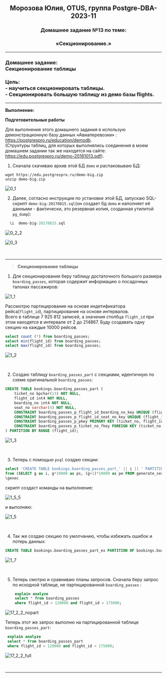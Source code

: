 **<div align="center"><h2>Морозова Юлия, OTUS, группа Postgre-DBA-2023-11</h2></div>**

**<div align=center><h3>Домашнее задание №13 по теме:</h3></div>**
**<div align=center><h3>«Секционирование.»</h3></div>**

***
**<h3>Домашнее задание:
<br>Секционирование таблицы</h3>**

**<h3>Цель:
<br> - научиться секционировать таблицы.
<br> - Секционировать большую таблицу из демо базы flights.</h3>**


***

**Выполнение:**

**Подготовительные работы**

Для выполнения этого домашнего задания я использую демонстрационную базу данных «Авиаперевозки» : https://postgrespro.ru/education/demodb.
</br>(Cтруктуры таблиц, для которых выполнялись соединения в моем домашнем задании так же находятся на сайте: https://edu.postgrespro.ru/demo-20161013.pdf).

1. Сначала скачиваю архив этой БД ``demo`` и распаковываю БД:

``wget https://edu.postgrespro.ru/demo-big.zip`` 
</br>``unzip demo-big.zip``

![0_1](https://github.com/Y-M-Morozova/Postgre-DBA-2023-11_OTUS_Morozova_Yulia/assets/153178571/a6d4b958-ad8c-4af9-bcf5-caa54218d273)

2. Далее, согласно инструкции по установке этой БД, запускаю SQL-скрипт ``demo-big-20170815.sql``(он создает бд ``demo`` и наполняет её данными - фактически, это резервная копия, созданная утилитой ``pg_dump``):

```sql
  \i  demo-big-20170815.sql
```

![0_2_2](https://github.com/Y-M-Morozova/Postgre-DBA-2023-11_OTUS_Morozova_Yulia/assets/153178571/a15ec3b4-cfdb-4017-9180-2f10e60194a6)

![0_3](https://github.com/Y-M-Morozova/Postgre-DBA-2023-11_OTUS_Morozova_Yulia/assets/153178571/fd5e6656-6d07-484d-8c4c-deee5d4e8a5c)

<br/>  

***

>**Секционирование таблицы**

1. Для секционирования беру таблицу достаточного большого размера ``boarding_passes``, которая содержит информацию о посадочных талонах пассажиров:

![1_1](https://github.com/Y-M-Morozova/Postgre-DBA-2023-11_OTUS_Morozova_Yulia/assets/153178571/f7180259-50db-4579-8a92-267f8f4cbe7b)

Рассмотрю партицирование на основе индетификатора рейса(``flight_id``), партицирование на основе интервалов. 
</br>Всего в таблице 7 925 812 записей, а  значения столбца ``flight_id`` при этом находятся в интервале от 2 до 214867. Буду создавать одну секцию на каждые 10000 рейсов.

```sql
select count (*) from boarding_passes;
select min(flight_id) from boarding_passes; 
select max(flight_id) from boarding_passes;
```

![1_2](https://github.com/Y-M-Morozova/Postgre-DBA-2023-11_OTUS_Morozova_Yulia/assets/153178571/d524ad8d-204c-471b-9607-2754a6a4de3c)

<br/>


2. Создаю таблицу ``boarding_passes_part`` с секциами, идентичную по схеме оригинальной ``boarding_passes``:

```sql
CREATE TABLE bookings.boarding_passes_part (
	ticket_no bpchar(13) NOT NULL,
	flight_id int4 NOT NULL,
	boarding_no int4 NOT NULL,
	seat_no varchar(4) NOT NULL,
	CONSTRAINT boarding_passes_p_flight_id_boarding_no_key UNIQUE (flight_id, boarding_no),
	CONSTRAINT boarding_passes_p_flight_id_seat_no_key UNIQUE (flight_id, seat_no),
	CONSTRAINT boarding_passes_p_pkey PRIMARY KEY (ticket_no, flight_id),
	CONSTRAINT boarding_passes_p_ticket_no_fkey FOREIGN KEY (ticket_no,flight_id) REFERENCES bookings.ticket_flights(ticket_no,flight_id)
) PARTITION BY RANGE (flight_id);
```

![1_3](https://github.com/Y-M-Morozova/Postgre-DBA-2023-11_OTUS_Morozova_Yulia/assets/153178571/a885b390-c2e2-49bd-bf07-a71a46a67145)

<br/>

3. Теперь с помощью ``psql`` создаю секции:

```sql
select 'CREATE TABLE bookings.boarding_passes_part_' || i || ' PARTITION OF bookings.boarding_passes_part FOR VALUES FROM ('|| ps ||') TO ('|| pe ||');'
from (SELECT g as i, g*10000 as ps, (g+1)*10000 as pe FROM generate_series(0, (select max(bp.flight_id) from boarding_passes bp)/10000) g) sec
\gexec
```

скрипт создаст команды на выполнение:

![1_5_5](https://github.com/Y-M-Morozova/Postgre-DBA-2023-11_OTUS_Morozova_Yulia/assets/153178571/918fc195-5ef5-4cb0-96c0-b4431b311234)

и выполняю:

![1_5](https://github.com/Y-M-Morozova/Postgre-DBA-2023-11_OTUS_Morozova_Yulia/assets/153178571/3b3d19ae-285a-485d-97bf-12cac183a502)

<br/>

4. Так же создаю секцию по умолчанию, чтобы  избежать ошибок и потерь данных:

```sql
CREATE TABLE bookings.boarding_passes_part_ex PARTITION OF bookings.boarding_passes_part DEFAULT;
```

![1_7](https://github.com/Y-M-Morozova/Postgre-DBA-2023-11_OTUS_Morozova_Yulia/assets/153178571/41ea4f05-20eb-4a3c-9f3c-ed5e53c78fd1)

<br/>

5. Теперь смотрю и сравниваю планы запросов.
   Сначала беру запрос по исходной таблице, не партицированной ``boarding_passes`` :

   ```sql
	explain analyze
	select * from boarding_passes
	where flight_id > 120000 and flight_id < 175000;
   ```

![17_2_2_nopart](https://github.com/Y-M-Morozova/Postgre-DBA-2023-11_OTUS_Morozova_Yulia/assets/153178571/5d5974be-04c6-46d0-8742-ed59c37c6dc5)

Теперь этот же запрос выполню на партицированной таблице ``boarding_passes_part``:

   ```sql
	explain analyze
	select * from boarding_passes_part
	where flight_id > 120000 and flight_id < 175000;
   ```

![17_2_2_full](https://github.com/Y-M-Morozova/Postgre-DBA-2023-11_OTUS_Morozova_Yulia/assets/153178571/1ee71631-7eea-48f1-96a9-81e291ef0491)




<br/>



***





